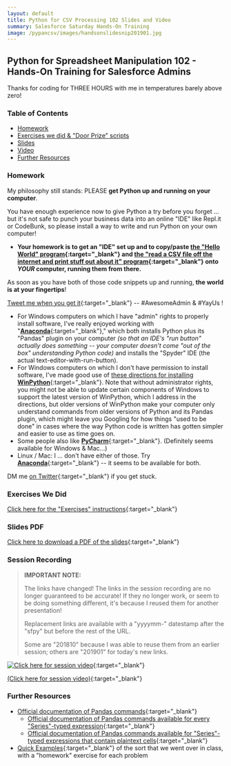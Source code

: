 ```yaml
---
layout: default
title: Python for CSV Processing 102 Slides and Video
summary: Salesforce Saturday Hands-On Training
image: /pypancsv/images/handsonslidesnip201901.jpg
---
```


## Python for Spreadsheet Manipulation 102 - Hands-On Training for Salesforce Admins

Thanks for coding for THREE HOURS with me in temperatures barely above zero!

### Table of Contents

* [Homework](#homework)
* [Exercises we did & "Door Prize" scripts](#exercises)
* [Slides](#slides-pdf)
* [Video](#session-recording)
* [Further Resources](#further-resources)

### Homework

My philosophy still stands:  PLEASE **get Python up and running on your computer**.

You have enough experience now to give Python a try before you forget ... but it's not safe to punch your business data into an online "IDE" like Repl.it or CodeBunk, so please install a way to write and run Python on your own computer!

* **Your homework is to get an "IDE" set up and to copy/paste [the "Hello World" program](https://codebunk.com/b/612238124/){:target="_blank"} and [the "read a CSV file off the internet and print stuff out about it" program](https://codebunk.com/b/437206634/){:target="_blank"} onto _YOUR_ computer, running them from there.**

As soon as you have both of those code snippets up and running, **the world is at your fingertips**!

[Tweet me when you get it](https://www.twitter.com/KatieKodes){:target="_blank"} -- #AwesomeAdmin & #YayUs !

* For Windows computers on which I have "admin" rights to properly install software, I've really enjoyed working with "[**Anaconda**](https://www.anaconda.com/download/){:target="_blank"}," which both installs Python plus its "Pandas" plugin on your computer _(so that an IDE's "run button" actually does something -- your computer doesn't come "out of the box" understanding Python code)_ and installs the "Spyder" IDE (the actual text-editor-with-run-button).
* For Windows computers on which I don't have permission to install software, I've made good use of [these directions for installing **WinPython**](https://tinyurl.com/PyPanCsvWinIde){:target="_blank"}.  Note that without administrator rights, you might not be able to update certain components of Windows to support the latest version of WinPython, which I address in the directions, but older versions of WinPython make your computer only understand commands from older versions of Python and its Pandas plugin, which might leave you Googling for how things "used to be done" in cases where the way Python code is written has gotten simpler and easier to use as time goes on.
* Some people also like [**PyCharm**](https://www.jetbrains.com/pycharm/){:target="_blank"}.  (Definitely seems available for Windows & Mac...)
* Linux / Mac:  I ... don't have either of those.  Try [**Anaconda**](https://www.anaconda.com/download/){:target="_blank"} -- it seems to be available for both.

DM me [on Twitter](https://www.twitter.com/KatieKodes){:target="_blank"} if you get stuck.

<div id='exercises'/>

### Exercises We Did

[Click here for the "Exercises" instructions](exercises){:target="_blank"}

### Slides PDF

[Click here to download a PDF of the slides](HandsOn201901.pdf){:target="_blank"}

### Session Recording

> **IMPORTANT NOTE:**
> 
> The links have changed!  The links in the session recording are no longer guaranteed to be accurate!  If they no longer work, or seem to be doing something different, it's because I reused them for another presentation!
> 
> Replacement links are available with a "yyyymm-" datestamp after the "sfpy" but before the rest of the URL.
> 
> Some are "201810" because I was able to reuse them from an earlier session; others are "201901" for today's new links.

[![Click here for session video](/pypancsv/images/handsonslidesnip201901.jpg)](NULL "Python for Spreadsheet Manipulation 102 - video"){:target="_blank"}

[(Click here for session video)](NULL "Python for Spreadsheet Manipulation 102 - video"){:target="_blank"}

### Further Resources

* [Official documentation of Pandas commands](https://pandas.pydata.org/pandas-docs/stable/api.html){:target="_blank"}
  * [Official documentation of Pandas commands available for every "Series"-typed expression](https://pandas.pydata.org/pandas-docs/stable/api.html#series){:target="_blank"}
  * [Official documentation of Pandas commands available for "Series"-typed expressions that contain plaintext cells](https://pandas.pydata.org/pandas-docs/stable/api.html#string-handling){:target="_blank"}
* [Quick Examples](/pypancsv/quickexamples){:target="_blank"} of the sort that we went over in class, with a "homework" exercise for each problem
